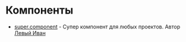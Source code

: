 <h1>Компоненты</h1>

<ul>
  <li><a href="http://dev.1c-bitrix.ru/community/webdev/user/16182/blog/1184/" target="_blank">super.component</a> - Супер компонент для любых проектов. Автор <a href="http://dev.1c-bitrix.ru/community/webdev/user/16182/" target="_blank">Левый Иван</a></li>
</ul>